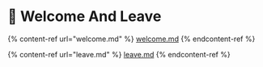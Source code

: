 # 🍃 Welcome And Leave

{% content-ref url="welcome.md" %}
[welcome.md](welcome.md)
{% endcontent-ref %}

{% content-ref url="leave.md" %}
[leave.md](leave.md)
{% endcontent-ref %}
